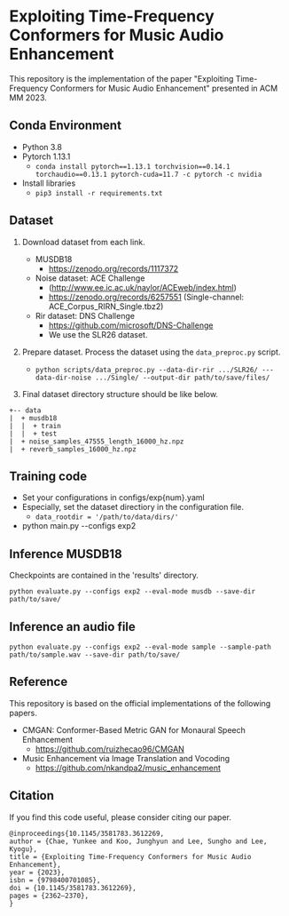 # Exploiting Time-Frequency Conformers for Music Audio Enhancement
This repository is the implementation of the paper "Exploiting Time-Frequency Conformers for Music Audio Enhancement" presented in ACM MM 2023.

## Conda Environment
- Python 3.8
- Pytorch 1.13.1
  - `conda install pytorch==1.13.1 torchvision==0.14.1 torchaudio==0.13.1 pytorch-cuda=11.7 -c pytorch -c nvidia`
- Install libraries
  - `pip3 install -r requirements.txt`

## Dataset 
1. Download dataset from each link.
   - MUSDB18
     - https://zenodo.org/records/1117372
   - Noise dataset: ACE Challenge 
     - (http://www.ee.ic.ac.uk/naylor/ACEweb/index.html)
     - https://zenodo.org/records/6257551 (Single-channel: ACE_Corpus_RIRN_Single.tbz2)
   - Rir dataset: DNS Challenge
     - https://github.com/microsoft/DNS-Challenge
     - We use the SLR26 dataset.
2. Prepare dataset.
   Process the dataset using the `data_preproc.py` script.
   - `python scripts/data_preproc.py --data-dir-rir .../SLR26/ ---data-dir-noise .../Single/ --output-dir path/to/save/files/`

3. Final dataset directory structure should be like below.
```
+-- data
|  + musdb18
|  |  + train
|  |  + test
|  + noise_samples_47555_length_16000_hz.npz
|  + reverb_samples_16000_hz.npz
```

## Training code
- Set your configurations in configs/exp{num}.yaml
- Especially, set the dataset directiory in the configuration file.
  - `data_rootdir = '/path/to/data/dirs/'`
- python main.py --configs exp2

## Inference MUSDB18
Checkpoints are contained in the 'results' directory.

`python evaluate.py --configs exp2 --eval-mode musdb --save-dir path/to/save/`

## Inference an audio file
`python evaluate.py --configs exp2 --eval-mode sample --sample-path path/to/sample.wav --save-dir path/to/save/`

## Reference
This repository is based on the official implementations of the following papers.
- CMGAN: Conformer-Based Metric GAN for Monaural Speech Enhancement
  - https://github.com/ruizhecao96/CMGAN
- Music Enhancement via Image Translation and Vocoding
  - https://github.com/nkandpa2/music_enhancement

## Citation
If you find this code useful, please consider citing our paper.
```
@inproceedings{10.1145/3581783.3612269,
author = {Chae, Yunkee and Koo, Junghyun and Lee, Sungho and Lee, Kyogu},
title = {Exploiting Time-Frequency Conformers for Music Audio Enhancement},
year = {2023},
isbn = {9798400701085},
doi = {10.1145/3581783.3612269},
pages = {2362–2370},
}
```
